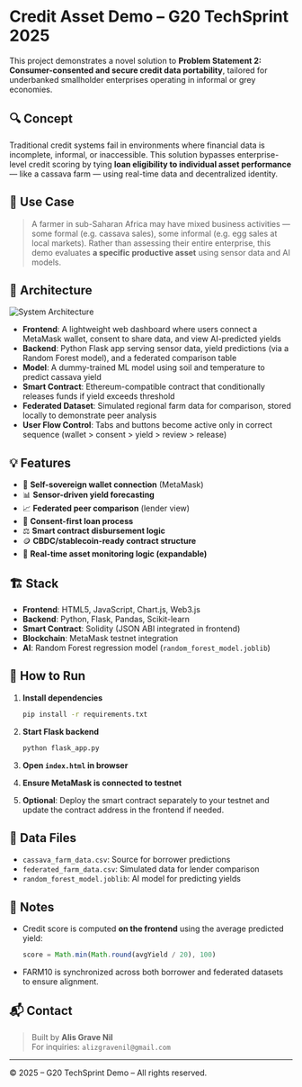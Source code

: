 # Credit Asset Demo – G20 TechSprint 2025

This project demonstrates a novel solution to **Problem Statement 2: Consumer-consented and secure credit data portability**, tailored for underbanked smallholder enterprises operating in informal or grey economies.

## 🔍 Concept

Traditional credit systems fail in environments where financial data is incomplete, informal, or inaccessible. This solution bypasses enterprise-level credit scoring by tying **loan eligibility to individual asset performance** — like a cassava farm — using real-time data and decentralized identity.

## 🎯 Use Case

> A farmer in sub-Saharan Africa may have mixed business activities — some formal (e.g. cassava sales), some informal (e.g. egg sales at local markets). Rather than assessing their entire enterprise, this demo evaluates **a specific productive asset** using sensor data and AI models.

## 🧱 Architecture

![System Architecture](A_system_architecture_diagram_of_a_credit_scoring,.png)

- **Frontend**: A lightweight web dashboard where users connect a MetaMask wallet, consent to share data, and view AI-predicted yields
- **Backend**: Python Flask app serving sensor data, yield predictions (via a Random Forest model), and a federated comparison table
- **Model**: A dummy-trained ML model using soil and temperature to predict cassava yield
- **Smart Contract**: Ethereum-compatible contract that conditionally releases funds if yield exceeds threshold
- **Federated Dataset**: Simulated regional farm data for comparison, stored locally to demonstrate peer analysis
- **User Flow Control**: Tabs and buttons become active only in correct sequence (wallet > consent > yield > review > release)

## 💡 Features

- 🔐 **Self-sovereign wallet connection** (MetaMask)
- 📊 **Sensor-driven yield forecasting**
- 📈 **Federated peer comparison** (lender view)
- 🤝 **Consent-first loan process**
- ⚖️ **Smart contract disbursement logic**
- 🪙 **CBDC/stablecoin-ready contract structure**
- 📶 **Real-time asset monitoring logic (expandable)**

## 🏗️ Stack

- **Frontend**: HTML5, JavaScript, Chart.js, Web3.js
- **Backend**: Python, Flask, Pandas, Scikit-learn
- **Smart Contract**: Solidity (JSON ABI integrated in frontend)
- **Blockchain**: MetaMask testnet integration
- **AI**: Random Forest regression model (`random_forest_model.joblib`)

## 🚀 How to Run

1. **Install dependencies**  
   ```bash
   pip install -r requirements.txt
   ```

2. **Start Flask backend**  
   ```bash
   python flask_app.py
   ```

3. **Open `index.html` in browser**

4. **Ensure MetaMask is connected to testnet**

5. **Optional**: Deploy the smart contract separately to your testnet and update the contract address in the frontend if needed.

## 📁 Data Files

- `cassava_farm_data.csv`: Source for borrower predictions
- `federated_farm_data.csv`: Simulated data for lender comparison
- `random_forest_model.joblib`: AI model for predicting yields

## 📌 Notes

- Credit score is computed **on the frontend** using the average predicted yield:
  ```js
  score = Math.min(Math.round(avgYield / 20), 100)
  ```
- FARM10 is synchronized across both borrower and federated datasets to ensure alignment.

## 📬 Contact

> Built by **Alis Grave Nil**  
> For inquiries: `alizgravenil@gmail.com` 

---

© 2025 – G20 TechSprint Demo – All rights reserved.
